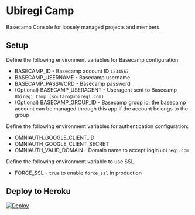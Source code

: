 # Ubiregi Camp

Basecamp Console for loosely managed projects and members.

## Setup

Define the following environment variables for Basecamp configuration:

* BASECAMP_ID - Basecamp account ID `1234567`
* BASECAMP_USERNAME - Basecamp username
* BASECAMP_PASSWORD - Basecamp password
* (Optional) BASECAMP_USERAGENT - Useragent sent to Basecamp `Ubiregi Camp (soutaro@ubiregi.com)`
* (Optional) BASECAMP_GROUP_ID - Basecamp group id; the basecamp account can be managed through this app if the account belongs to the group

Define the following environment variables for authentication configuration:

* OMNIAUTH_GOOGLE_CLIENT_ID
* OMNIAUTH_GOOGLE_CLIENT_SECRET
* OMNIAUTH_VALID_DOMAIN - Domain name to accept login `ubiregi.com`

Define the following environment variable to use SSL.

* FORCE_SSL - `true` to enable `force_ssl` in production

## Deploy to Heroku

[![Deploy](https://www.herokucdn.com/deploy/button.png)](https://heroku.com/deploy)
